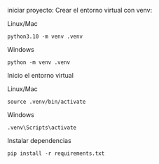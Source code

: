 iniciar proyecto:
Crear el entorno virtual con venv:

Linux/Mac
```textplain
python3.10 -m venv .venv
```
Windows
```textplain
python -m venv .venv
```

Inicio el entorno virtual

Linux/Mac
```textplain
source .venv/bin/activate
```
Windows
```textplain
.venv\Scripts\activate
```

Instalar dependencias
```textplain
pip install -r requirements.txt
```